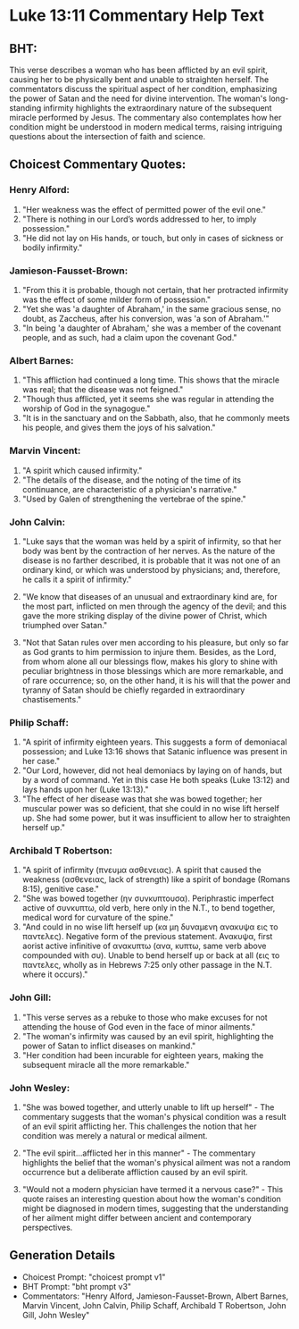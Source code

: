 # Luke 13:11 Commentary Help Text

## BHT:
This verse describes a woman who has been afflicted by an evil spirit, causing her to be physically bent and unable to straighten herself. The commentators discuss the spiritual aspect of her condition, emphasizing the power of Satan and the need for divine intervention. The woman's long-standing infirmity highlights the extraordinary nature of the subsequent miracle performed by Jesus. The commentary also contemplates how her condition might be understood in modern medical terms, raising intriguing questions about the intersection of faith and science.

## Choicest Commentary Quotes:
### Henry Alford:
1. "Her weakness was the effect of permitted power of the evil one."
2. "There is nothing in our Lord’s words addressed to her, to imply possession."
3. "He did not lay on His hands, or touch, but only in cases of sickness or bodily infirmity."

### Jamieson-Fausset-Brown:
1. "From this it is probable, though not certain, that her protracted infirmity was the effect of some milder form of possession."
2. "Yet she was 'a daughter of Abraham,' in the same gracious sense, no doubt, as Zaccheus, after his conversion, was 'a son of Abraham.'"
3. "In being 'a daughter of Abraham,' she was a member of the covenant people, and as such, had a claim upon the covenant God."

### Albert Barnes:
1. "This affliction had continued a long time. This shows that the miracle was real; that the disease was not feigned."
2. "Though thus afflicted, yet it seems she was regular in attending the worship of God in the synagogue."
3. "It is in the sanctuary and on the Sabbath, also, that he commonly meets his people, and gives them the joys of his salvation."

### Marvin Vincent:
1. "A spirit which caused infirmity."
2. "The details of the disease, and the noting of the time of its continuance, are characteristic of a physician's narrative."
3. "Used by Galen of strengthening the vertebrae of the spine."

### John Calvin:
1. "Luke says that the woman was held by a spirit of infirmity, so that her body was bent by the contraction of her nerves. As the nature of the disease is no farther described, it is probable that it was not one of an ordinary kind, or which was understood by physicians; and, therefore, he calls it a spirit of infirmity."

2. "We know that diseases of an unusual and extraordinary kind are, for the most part, inflicted on men through the agency of the devil; and this gave the more striking display of the divine power of Christ, which triumphed over Satan."

3. "Not that Satan rules over men according to his pleasure, but only so far as God grants to him permission to injure them. Besides, as the Lord, from whom alone all our blessings flow, makes his glory to shine with peculiar brightness in those blessings which are more remarkable, and of rare occurrence; so, on the other hand, it is his will that the power and tyranny of Satan should be chiefly regarded in extraordinary chastisements."

### Philip Schaff:
1. "A spirit of infirmity eighteen years. This suggests a form of demoniacal possession; and Luke 13:16 shows that Satanic influence was present in her case."
2. "Our Lord, however, did not heal demoniacs by laying on of hands, but by a word of command. Yet in this case He both speaks (Luke 13:12) and lays hands upon her (Luke 13:13)."
3. "The effect of her disease was that she was bowed together; her muscular power was so deficient, that she could in no wise lift herself up. She had some power, but it was insufficient to allow her to straighten herself up."

### Archibald T Robertson:
1. "A spirit of infirmity (πνευμα ασθενειας). A spirit that caused the weakness (ασθενειας, lack of strength) like a spirit of bondage (Romans 8:15), genitive case."
2. "She was bowed together (ην συνκυπτουσα). Periphrastic imperfect active of συνκυπτω, old verb, here only in the N.T., to bend together, medical word for curvature of the spine."
3. "And could in no wise lift herself up (κα μη δυναμενη ανακυψα εις το παντελες). Negative form of the previous statement. Ανακυψα, first aorist active infinitive of ανακυπτω (ανα, κυπτω, same verb above compounded with συ). Unable to bend herself up or back at all (εις το παντελες, wholly as in Hebrews 7:25 only other passage in the N.T. where it occurs)."

### John Gill:
1. "This verse serves as a rebuke to those who make excuses for not attending the house of God even in the face of minor ailments."
2. "The woman's infirmity was caused by an evil spirit, highlighting the power of Satan to inflict diseases on mankind."
3. "Her condition had been incurable for eighteen years, making the subsequent miracle all the more remarkable."

### John Wesley:
1. "She was bowed together, and utterly unable to lift up herself" - The commentary suggests that the woman's physical condition was a result of an evil spirit afflicting her. This challenges the notion that her condition was merely a natural or medical ailment.

2. "The evil spirit...afflicted her in this manner" - The commentary highlights the belief that the woman's physical ailment was not a random occurrence but a deliberate affliction caused by an evil spirit.

3. "Would not a modern physician have termed it a nervous case?" - This quote raises an interesting question about how the woman's condition might be diagnosed in modern times, suggesting that the understanding of her ailment might differ between ancient and contemporary perspectives.


## Generation Details
- Choicest Prompt: "choicest prompt v1"
- BHT Prompt: "bht prompt v3"
- Commentators: "Henry Alford, Jamieson-Fausset-Brown, Albert Barnes, Marvin Vincent, John Calvin, Philip Schaff, Archibald T Robertson, John Gill, John Wesley"
